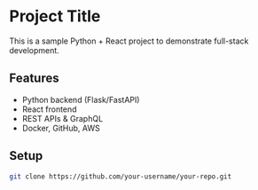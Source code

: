 # Project Title

This is a sample Python + React project to demonstrate full-stack development.

## Features
- Python backend (Flask/FastAPI)
- React frontend
- REST APIs & GraphQL
- Docker, GitHub, AWS

## Setup
```bash
git clone https://github.com/your-username/your-repo.git